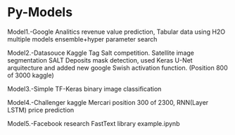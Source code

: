# Py-Models


Model1.-Google Analitics revenue value prediction, Tabular data using H2O multiple models ensemble+hyper parameter search
                      
Model2.-Datasouce Kaggle Tag Salt competition. Satellite image segmentation SALT Deposits mask detection, used Keras U-Net arquitecture and added new google Swish activation function. (Position 800 of 3000 kaggle)

Model3.-Simple TF-Keras binary image classification 

Model4.-Challenger kaggle Mercari position 300 of 2300, RNN(Layer LSTM) price prediction

Model5.-Facebook research FastText library example.ipynb
